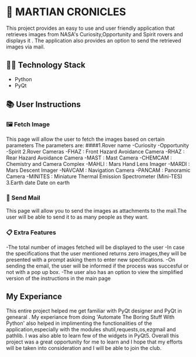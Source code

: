 # 🚀 MARTIAN CRONICLES

This project provides an easy to use and user friendly application that retrieves images from NASA's Curiosity,Opportunity and Spirit rovers and displays it . The application also provides an option to send the retrieved images via mail.


## 👩‍💻 Technology Stack
- Python
- PyQt


## 📚 User Instructions 
### 🖼️ Fetch Image
   This page will allow the user to fetch the images based on certain parameters 
   The parameters are:
   ####1.Rover name
       -Curiosity
       -Opportunity
       -Spirit
   2.Rover Cameras
       -FHAZ	 : Front Hazard Avoidance Camera
       -RHAZ	 : Rear Hazard Avoidance Camera
       -MAST	 : Mast Camera
       -CHEMCAM  : Chemistry and Camera Complex
       -MAHLI	 : Mars Hand Lens Imager
       -MARDI    : Mars Descent Imager
       -NAVCAM 	 : Navigation Camera
       -PANCAM 	 : Panoramic Camera
       -MINITES  : Miniature Thermal Emission Spectrometer (Mini-TES)
   3.Earth date
       Date on earth
### 📩 Send Mail
   This page will allow you to send the images as attachments to the mail.The user will be able to send it to as many people as they want.
### 📋 Extra Features
   -The total number of images fetched will be displayed to the user 
   -In case the specifications that the user mentioned returns zero images,they will be presented with a prompt asking them to enter new specifications.
   -On sending the email, the user will be informed if the process was succesful or not with a pop up box.
   -The user also has an option to view the simplified version of the instructions in the main page



## My Experiance
This entire project helped me get familiar with PyQt designer and PyQt in genearal . My experiance from doing 'Automate The Boring Stuff With Python' also helped in implimenting the functionalities of the application,especially with the modules shutil,requests,os,ezgmail and pathlib.
I was also able to learn few of the widgets in PyQt5.
Overall this project was a great opportunity for me to learn and I hope that my efforts will be taken into consideration and I will be able to join the club.

